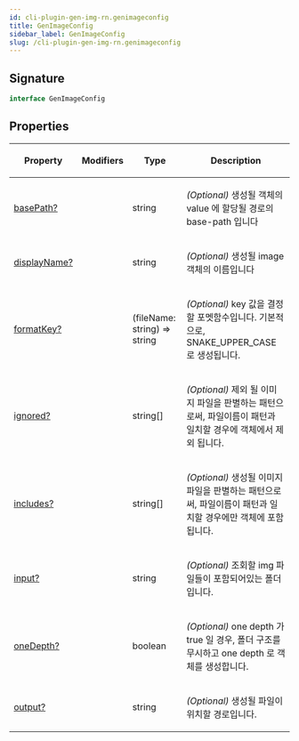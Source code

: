 ```yaml
---
id: cli-plugin-gen-img-rn.genimageconfig
title: GenImageConfig
sidebar_label: GenImageConfig
slug: /cli-plugin-gen-img-rn.genimageconfig
---
```






## Signature

```typescript
interface GenImageConfig 
```

## Properties

<table><thead><tr><th>

Property


</th><th>

Modifiers


</th><th>

Type


</th><th>

Description


</th></tr></thead>
<tbody><tr><td>

[basePath?](./cli-plugin-gen-img-rn.genimageconfig.basepath)


</td><td>


</td><td>

string


</td><td>

_(Optional)_ 생성될 객체의 value 에 할당될 경로의 base-path 입니다


</td></tr>
<tr><td>

[displayName?](./cli-plugin-gen-img-rn.genimageconfig.displayname)


</td><td>


</td><td>

string


</td><td>

_(Optional)_ 생성될 image 객체의 이름입니다


</td></tr>
<tr><td>

[formatKey?](./cli-plugin-gen-img-rn.genimageconfig.formatkey)


</td><td>


</td><td>

(fileName: string) =&gt; string


</td><td>

_(Optional)_ key 값을 결정할 포멧함수입니다. 기본적으로, SNAKE_UPPER_CASE 로 생성됩니다.


</td></tr>
<tr><td>

[ignored?](./cli-plugin-gen-img-rn.genimageconfig.ignored)


</td><td>


</td><td>

string[]


</td><td>

_(Optional)_ 제외 될 이미지 파일을 판별하는 패턴으로써, 파일이름이 패턴과 일치할 경우에 객체에서 제외 됩니다.


</td></tr>
<tr><td>

[includes?](./cli-plugin-gen-img-rn.genimageconfig.includes)


</td><td>


</td><td>

string[]


</td><td>

_(Optional)_ 생성될 이미지 파일을 판별하는 패턴으로써, 파일이름이 패턴과 일치할 경우에만 객체에 포함됩니다.


</td></tr>
<tr><td>

[input?](./cli-plugin-gen-img-rn.genimageconfig.input)


</td><td>


</td><td>

string


</td><td>

_(Optional)_ 조회할 img 파일들이 포함되어있는 폴더 입니다.


</td></tr>
<tr><td>

[oneDepth?](./cli-plugin-gen-img-rn.genimageconfig.onedepth)


</td><td>


</td><td>

boolean


</td><td>

_(Optional)_ one depth 가 true 일 경우, 폴더 구조를 무시하고 one depth 로 객체를 생성합니다.


</td></tr>
<tr><td>

[output?](./cli-plugin-gen-img-rn.genimageconfig.output)


</td><td>


</td><td>

string


</td><td>

_(Optional)_ 생성될 파일이 위치할 경로입니다.


</td></tr>
</tbody></table>
